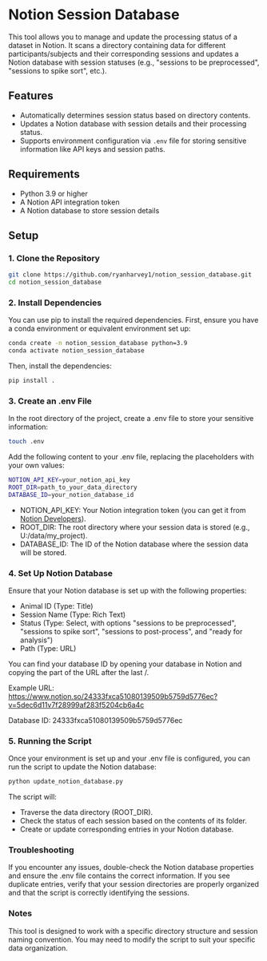 # Notion Session Database

This tool allows you to manage and update the processing status of a dataset in Notion. It scans a directory containing data for different participants/subjects and their corresponding sessions and updates a Notion database with session statuses (e.g., "sessions to be preprocessed", "sessions to spike sort", etc.).

## Features
- Automatically determines session status based on directory contents.
- Updates a Notion database with session details and their processing status.
- Supports environment configuration via `.env` file for storing sensitive information like API keys and session paths.

## Requirements
- Python 3.9 or higher
- A Notion API integration token
- A Notion database to store session details

## Setup

### 1. Clone the Repository

```bash
git clone https://github.com/ryanharvey1/notion_session_database.git
cd notion_session_database
```

### 2. Install Dependencies
You can use pip to install the required dependencies. First, ensure you have a conda environment or equivalent environment set up:

```bash
conda create -n notion_session_database python=3.9
conda activate notion_session_database
```

Then, install the dependencies:

```bash
pip install .
```

### 3. Create an .env File
In the root directory of the project, create a .env file to store your sensitive information:
    
```bash
touch .env
```

Add the following content to your .env file, replacing the placeholders with your own values:

```bash
NOTION_API_KEY=your_notion_api_key
ROOT_DIR=path_to_your_data_directory
DATABASE_ID=your_notion_database_id
```

* NOTION_API_KEY: Your Notion integration token (you can get it from [Notion Developers](https://developers.notion.com/docs/authorization)).
* ROOT_DIR: The root directory where your session data is stored (e.g., U:/data/my_project).
* DATABASE_ID: The ID of the Notion database where the session data will be stored.

### 4. Set Up Notion Database

Ensure that your Notion database is set up with the following properties:

* Animal ID (Type: Title)
* Session Name (Type: Rich Text)
* Status (Type: Select, with options "sessions to be preprocessed", "sessions to spike sort", "sessions to post-process", and "ready for analysis")
* Path (Type: URL)

You can find your database ID by opening your database in Notion and copying the part of the URL after the last /.

Example URL:
https://www.notion.so/24333fxca51080139509b5759d5776ec?v=5dec6d11v7f28999af283f5204cb6a4c

Database ID: 24333fxca51080139509b5759d5776ec

### 5. Running the Script
Once your environment is set up and your .env file is configured, you can run the script to update the Notion database:

```bash
python update_notion_database.py
```

The script will:

* Traverse the data directory (ROOT_DIR).
* Check the status of each session based on the contents of its folder.
* Create or update corresponding entries in your Notion database.

### Troubleshooting
If you encounter any issues, double-check the Notion database properties and ensure the .env file contains the correct information.
If you see duplicate entries, verify that your session directories are properly organized and that the script is correctly identifying the sessions.

### Notes
This tool is designed to work with a specific directory structure and session naming convention. You may need to modify the script to suit your specific data organization.
